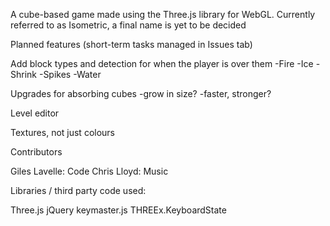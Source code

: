 A cube-based game made using the Three.js library for WebGL.
Currently referred to as Isometric, a final name is yet to be decided

Planned features (short-term tasks managed in Issues tab)

Add block types and detection for when the player is over them
	-Fire
	-Ice
	-Shrink
	-Spikes
	-Water

Upgrades for absorbing cubes
	-grow in size?
	-faster, stronger?

Level editor

Textures, not just colours


Contributors

Giles Lavelle: Code
Chris Lloyd: Music

Libraries / third party code used:

Three.js
jQuery
keymaster.js
THREEx.KeyboardState
